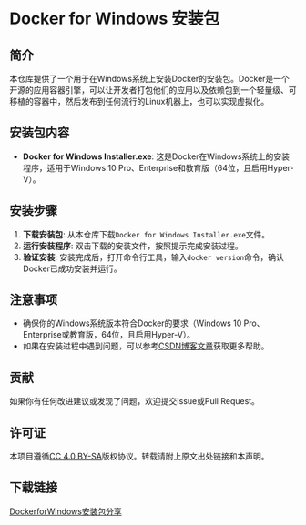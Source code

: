 # Docker for Windows 安装包

## 简介

本仓库提供了一个用于在Windows系统上安装Docker的安装包。Docker是一个开源的应用容器引擎，可以让开发者打包他们的应用以及依赖包到一个轻量级、可移植的容器中，然后发布到任何流行的Linux机器上，也可以实现虚拟化。

## 安装包内容

- **Docker for Windows Installer.exe**: 这是Docker在Windows系统上的安装程序，适用于Windows 10 Pro、Enterprise和教育版（64位，且启用Hyper-V）。

## 安装步骤

1. **下载安装包**: 从本仓库下载`Docker for Windows Installer.exe`文件。
2. **运行安装程序**: 双击下载的安装文件，按照提示完成安装过程。
3. **验证安装**: 安装完成后，打开命令行工具，输入`docker version`命令，确认Docker已成功安装并运行。

## 注意事项

- 确保你的Windows系统版本符合Docker的要求（Windows 10 Pro、Enterprise或教育版，64位，且启用Hyper-V）。
- 如果在安装过程中遇到问题，可以参考[CSDN博客文章](https://blog.csdn.net/lixuanshengchao/article/details/81019944)获取更多帮助。

## 贡献

如果你有任何改进建议或发现了问题，欢迎提交Issue或Pull Request。

## 许可证

本项目遵循[CC 4.0 BY-SA](https://creativecommons.org/licenses/by-sa/4.0/)版权协议。转载请附上原文出处链接和本声明。

## 下载链接

[DockerforWindows安装包分享](https://pan.quark.cn/s/8ff3915d8258)